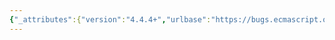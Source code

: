 ```yaml
---
{"_attributes":{"version":"4.4.4+","urlbase":"https://bugs.ecmascript.org/","maintainer":"dherman@mozilla.com"},"bug":{"bug_id":151,"creation_ts":"2011-07-20 16:37:00 -0700","short_desc":"15.1.2.1.1 definition of Direct Eval need to be more explicit","delta_ts":"2014-10-14 15:17:48 -0700","product":"Draft for 6th Edition","component":"technical issue","version":"Initial draft July 12, 2011","rep_platform":"All","op_sys":"All","bug_status":"RESOLVED","resolution":"FIXED","priority":"Normal","bug_severity":"normal","dependson":94,"everconfirmed":true,"reporter":{"uid":"allen","name":"Allen Wirfs-Brock"},"assigned_to":{"uid":"allen","name":"Allen Wirfs-Brock"},"long_desc":[{"commentid":348,"comment_count":0,"who":{"uid":"allen","name":"Allen Wirfs-Brock"},"bug_when":"2011-07-20 16:37:54 -0700","thetext":"+++ This bug was initially created as a clone of Bug #94 +++\n\nIn the last paragraph, clarify that we are talking about the original value of 'eval' for the global object that is in scope."},{"commentid":10357,"comment_count":1,"who":{"uid":"allen","name":"Allen Wirfs-Brock"},"bug_when":"2014-10-14 11:41:50 -0700","thetext":"fixed in rev28 editor's draft"},{"commentid":10407,"comment_count":2,"who":{"uid":"allen","name":"Allen Wirfs-Brock"},"bug_when":"2014-10-14 15:17:48 -0700","thetext":"fixed in rev28"}]}}
---
```

